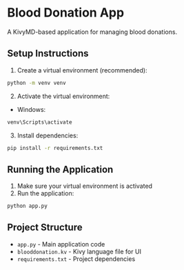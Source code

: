# Blood Donation App

A KivyMD-based application for managing blood donations.

## Setup Instructions

1. Create a virtual environment (recommended):
```bash
python -m venv venv
```
2. Activate the virtual environment:
- Windows:
```bash
venv\Scripts\activate
```
3. Install dependencies:
```bash
pip install -r requirements.txt
```

## Running the Application

1. Make sure your virtual environment is activated
2. Run the application:
```bash
python app.py
```

## Project Structure

- `app.py` - Main application code
- `blooddonation.kv` - Kivy language file for UI
- `requirements.txt` - Project dependencies 